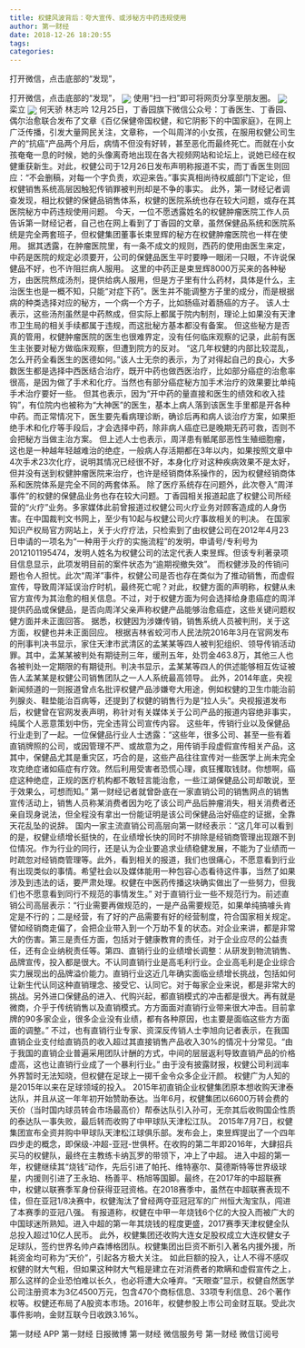 ```yaml
---
title: 权健风波背后：夸大宣传、或涉秘方中药违规使用
author: 第一财经
date: 2018-12-26 18:20:55
tags: 
categories: 
---
```

打开微信，点击底部的“发现”，
<!-- more -->
打开微信，点击底部的“发现”，
<img align="center" border="0" src="https://imgcdn.yicai.com/uppics/images/2018/12/359398633af6bfb30144fcb38d8c620f.jpg" />
使用“扫一扫”即可将网页分享至朋友圈。
<img align="center" border="0" src="https://imgcdn.yicai.com/uppics/images/2018/12/f4cfec95b59a7bd8968eb3084ae809f3.jpg" />
栾立
<img align="center" border="0" src="https://imgcdn.yicai.com/uppics/images/2018/12/80f53d75db8a12c5c24430cdec6154c9.jpg" />
何天骄
林志吟
12月25日，丁香园旗下微信公众号：丁香医生、丁香园、偶尔治愈联合发布了文章《百亿保健帝国权健，和它阴影下的中国家庭》，在网上广泛传播，引发大量网民关注，文章称，一个叫周洋的小女孩，在服用权健公司生产的“抗癌”产品两个月后，病情不但没有好转，甚至恶化而最终死亡。而就在小女孩奄奄一息的时候，她的头像离奇地出现在各大视频网站和论坛上，说她已经在权健重获新生。对此，权健公司于12月26日发布声明称报道不实，而丁香医生则回应：“不会删稿，对每一个字负责，欢迎来告。”事实真相尚待权威部门下定论，但权健销售系统高层因触犯传销罪被判刑却是不争的事实。
此外，第一财经记者调查发现，相比权健的保健品销售体系，权健的医院系统也存在较大问题，或存在其医院秘方中药违规使用问题。
今天，一位不愿透露姓名的权健肿瘤医院工作人员告诉第一财经记者，自己也在网上看到了丁香园的文章，虽然保健品系统和医院系统是完全两套班子，但权健集团董事长束昱辉的秘方在权健肿瘤医院也一样在使用。
据其透露，在肿瘤医院里，有一条不成文的规则，西药的使用由医生来定，中药是医院的规定必须要开，公司的保健品医生平时要睁一眼闭一只眼，不许说保健品不好，也不许阻拦病人服用。
这里的中药正是束昱辉8000万买来的各种秘方，由医院熬成汤剂，提供给病人服用，但是方子里有什么药材，具体是什么，主治医生也是一概不知，只能“对症下药”。医生并不能调整方子里的成分，而是根据病的种类选择对应的秘方，一个病一个方子，比如肠癌对着肠癌的方子。
该人士表示，这些汤剂虽然是中药熬成，但实际上都属于院内制剂，理论上如果没有天津市卫生局的相关手续都属于违规，而这批秘方基本都没有备案。
但这些秘方是否真的管用，权健肿瘤医院的医生也很难界定，没有任何临床观察的记录，此前有医生主张要对秘方做临床观察，但遭到院方的反对。
“这几年权健的内部比较混乱，怎么开药全看医生的医德如何。”该人士无奈的表示，为了对得起自己的良心，大多数医生都是选择中西医结合治疗，既开中药也做西医治疗，比如部分癌症的治愈率很高，是因为做了手术和化疗。当然也有部分癌症秘方加手术治疗的效果要比单纯手术治疗要好一些。
但其也表示，因为“开中药的量直接和医生的绩效和收入挂钩”，有位院内也被称为“大神医”的医生，基本上病人落到该医生手里都是开各种中药。而正常情况下，医生要先看病理诊断，确诊后再和病人谈治疗方案，如果拒绝手术和化疗等手段后，才会选择中药，除非病人癌症已是晚期无药可救，否则不会把秘方当做主治方案。
但上述人士也表示，周洋患有骶尾部恶性生殖细胞瘤，这也是一种越年轻越难治的绝症，一般病人存活期都在3年以内，如果按照文章中4次手术23次化疗，说明其情况已经很不好，本身化疗对这种疾病效果不是太好，但并没有送到权健肿瘤医院来治疗，也许是经销商体系操作的，因为权健经销商体系和医院体系是完全不同的两套体系。
除了医疗系统存在问题外，此次卷入“周洋事件”的权健的保健品业务也存在较大问题。丁香园相关报道起底了权健公司所经营的“火疗”业务。多家媒体此前曾报道过权健公司火疗业务对顾客造成的人身伤害。在中国裁判文书网上，至少有10起与权健公司火疗事故相关的判决。
在国家知识产权局官方网站上，关于火疗疗法，只检索到了由权健公司在2012年4月23日申请的一项名为“一种用于火疗的实施流程”的发明，申请号/专利号为2012101195474，发明人姓名为权健公司的法定代表人束昱辉。但该专利著录项目信息显示，此项发明目前的案件状态为“逾期视撤失效”。
而权健涉及的传销问题也令人担忧。此次“周洋”事件，权健公司是否也存在类似为了推动销售，而虚假宣传，导致周洋延误治疗时机，最终死亡呢？对此，权健方面的声明称，权健从未官方宣传为其治愈的相关信息。不过，对于权健方面为何会选择给身患癌症的周洋提供药品或保健品，是否向周洋父亲声称权健产品能够治愈癌症，这些关键问题权健方面并未正面回答。
据悉，权健因为涉嫌传销，销售系统人员被判刑，关于这方面，权健也并未正面回应。
根据吉林省蛟河市人民法院2016年3月在官网发布的刑事判决书显示，家住天津市武清区的孟某某等四人被判犯组织、领导传销活动罪。其中，孟某某被判处有期徒刑三年，缓刑五年，处罚金463.8万，其他三人也各被判处一定期限的有期徒刑。判决书显示，孟某某等四人的供述能够相互佐证被告人孟某某是权健公司销售团队之一人人系统最高领导。
此外，2014年底，央视新闻频道的一则报道曾点名批评权健产品涉嫌夸大用途，例如权健的卫生巾能治前列腺炎、鞋垫能治百病等，还提到了权健的销售行为是“拉人头”。央视报道发布后，权健曾在官网发表声明，称针对有关媒体关于公司产品的报道内容绝非事实，纯属个人恶意策划中伤，完全违背公司宣传内容。
这些年，传销行业以及保健品行业走到了一起。一位保健品行业人士透露：“这些年，很多公司、甚至一些有着直销牌照的公司，或因管理不严、或故意为之，用传销手段虚假宣传相关产品，这其中，保健品尤其是重灾区，巧合的是，这些产品往往宣传对一些医学上尚未完全攻克绝症诸如癌症有疗效。然后利用受害者恐慌心理，疯狂攫取钱财。你想啊，癌症这种绝症，正规的医疗机构都不敢轻言能治愈，一些江湖保健品公司却敢说，至于效果么，可想而知。”
第一财经记者就曾卧底在一家直销公司的销售网点的销售宣传活动上，销售人员称某消费者因为吃了该公司产品后肿瘤消失，相关消费者还亲自现身说法，但全程没有拿出一份能证明是该公司保健品治好癌症的证据，全靠天花乱坠的说辞。
国内一家主流直销公司高层向第一财经表示：“这几年可以看到的是，权健业绩增长挺快的，在业绩增长快的同时不排除是经销商管理出现跟不到位情况。作为行业的同行，还是认为企业要追求业绩稳健发展，不能为了业绩而一时疏忽对经销商管理等。此外，看到相关的报道，我们也很痛心，不愿意看到行业有出现类似的事情。希望社会以及媒体能用一种包容心态看待这件事，当然了如果涉及到违法的话，要严肃处理。权健在中医药传播这块确实做出了一些努力，但我们也不愿意看到同行不规范的事情发生。”
对于直销行业一些不规范行为。前述直销公司高层表示：“行业需要再做规范的，一是产品需要规范，如果单纯搞噱头肯定是不行的；二是经营，有了好的产品需要有好的经营制度，符合国家相关规定。譬如经销商走偏了，会把企业带入到一个万劫不复的状态。对企业来讲，都是非常大的伤害。第三是责任方面，包括对于健康教育的责任，对于企业应尽的公益责任，还有企业纳税责任等。第四、直销行业的业绩增长调整：从研发到物流销售、品牌宣传，投入都是很大。不认同直销行业是高毛利行业。企业高毛利是企业综合实力展现出的品牌溢价能力。直销行业这近几年确实面临业绩增长挑战，包括如何让新生代认同这种直销理念、接受它、认同它。对于每家企业来说，都是非常大的挑战。另外进口保健品的进入、代购兴起，都直销模式的冲击都是很大。再有就是微商，介乎于传统销售以及直销模式。方方面面对直销行业带来很大冲击。目前拿牌的90多家企业，很多企业没有业绩，都有各种原因，也主要是面临这些方方面面的调整。”
不过，也有直销行业专家、资深反传销人士李旭向记者表示，在我国直销企业支付给直销员的收入超过其直接销售产品收入30%的情况十分常见。“由于我国的直销企业普遍采用团队计酬的方式，中间的层层返利导致直销产品的价格虚高，这也让直销行业成了一个暴利行业。”
由于没有披露财报，权健公司利润率外界暂时无法知晓，但权健在足球上一掷千金令众多企业汗颜。
权健广为人知的是2015年以来在足球领域的投入。
2015年初直销企业权健集团原本想收购天津泰达队，并且从这一年年初开始赞助泰达。当年6月，权健集团以6600万转会费的天价（当时国内球员转会市场最高价）帮泰达队引入孙可，无奈其后收购国企性质的泰达队一事失败，最后转而收购了中甲球队天津松江队。
2015年7月7日，权健集团宣布全资并购中甲球队天津松江球俱乐部。发布会上，束昱辉提出了一个四年四步走的概念，即保级-冲超-亚冠-世俱杯。在收购的第二年即2016年，大肆招兵买马的权健队，最终在主教练卡纳瓦罗的带领下，冲上了中超。
进入中超的第一年，权健继续其“烧钱”动作，先后引进了帕托、维特塞尔、莫德斯特等世界级球星，内援则引进了王永珀、杨善平、杨旭等国脚。最终，在2017年的中超联赛中，权健以联赛季军身份获得亚冠资格。在2018赛季中，虽然在中超联赛表现不佳，但在亚冠1/8决赛中，权健淘汰了曾经两夺亚冠冠军的广州恒大淘宝队，闯进了本赛季的亚冠八强。
有报道称，权健在中甲一年烧钱6个亿的大投入而被广大的中国球迷所熟知。进入中超的第一年其烧钱的程度更盛，2017赛季天津权健全队总投入超过10亿人民币。
此外，权健集团还收购大连女足股权成立大连权健女子足球队，签约世界名帅卢森博格团队。权健集团出巨资不断引入著名内援外援，所耗资金均可称为“天价”，引起各方极大关注。
如此巨额的投入，让人不得不感叹权健的财大气粗，但如果这种财大气粗是建立在对消费者的欺瞒和虚假宣传之上，那么这样的企业恐怕难以长久，也必将遭大众唾弃。“天眼查”显示，权健自然医学公司注册资本为3亿4500万元，包含470个商标信息、33项专利信息、26个著作权等。权健还布局了A股资本市场。2016年，权健参股上市公司金财互联。受此次事件影响，金财互联今日收跌3.16%。
 
 
第一财经
APP
第一财经
日报微博
第一财经
微信服务号
第一财经
微信订阅号
